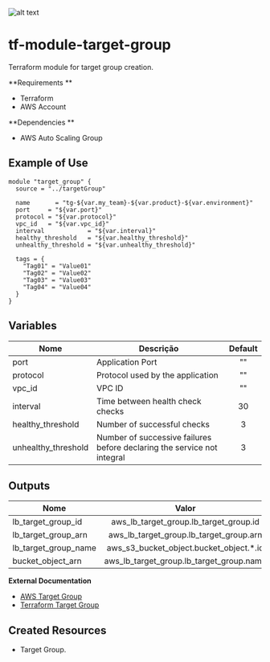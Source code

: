![alt text](https://www.terraform.io/assets/images/logo-hashicorp-3f10732f.svg)

# **tf-module-target-group**

Terraform module for target group creation.

  **Requirements **
 - Terraform
 - AWS Account
  
**Dependencies **
 - AWS Auto Scaling Group

**Example of Use**
 ------
```
module "target_group" {
  source = "../targetGroup"

  name       = "tg-${var.my_team}-${var.product}-${var.environment}"
  port     = "${var.port}"
  protocol = "${var.protocol}"
  vpc_id   = "${var.vpc_id}"
  interval            = "${var.interval}"
  healthy_threshold   = "${var.healthy_threshold}"
  unhealthy_threshold = "${var.unhealthy_threshold}"

  tags = {
    "Tag01" = "Value01"
    "Tag02" = "Value02"
    "Tag03" = "Value03"
    "Tag04" = "Value04"
  }
}
```

 **Variables**
 ------
 |        Nome        |                      Descrição                                         |  Default  |
 | ------------------ |------------------------------------------------------------------------|:---------:|
 | port               | Application Port                                                       |    ""     |
 | protocol           | Protocol used by the application                                       |    ""     |
 | vpc_id             | VPC ID                                                                 |    ""     |
 | interval           | Time between health check checks                                       |    30     |
 | healthy_threshold  | Number of successful checks                                            |     3     |
 | unhealthy_threshold| Number of successive failures before declaring the service not integral|     3     |

 **Outputs**
 ------
 |          Nome        |                   Valor                 |
 | -------------------- |:---------------------------------------:|
 | lb_target_group_id   | aws_lb_target_group.lb_target_group.id  |
 | lb_target_group_arn  | aws_lb_target_group.lb_target_group.arn |
 | lb_target_group_name | aws_s3_bucket_object.bucket_object.*.id |
 | bucket_object_arn    | aws_lb_target_group.lb_target_group.name|

 **External Documentation**
 - [AWS Target Group](https://docs.aws.amazon.com/pt_br/elasticloadbalancing/latest/application/load-balancer-target-groups.html)
 - [Terraform Target Group](https://www.terraform.io/docs/providers/aws/r/lb_target_group.html)

 **Created Resources**
 ------
 - Target Group.
